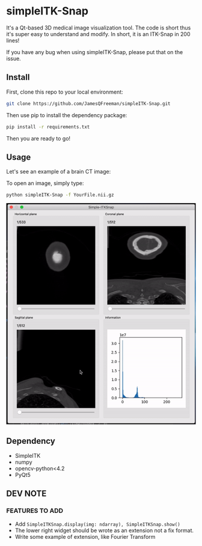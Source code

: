 # simpleITK-Snap

It's a Qt-based 3D medical image visualization tool. The code is short thus it's super easy to understand and modify. In short, it is an ITK-Snap in 200 lines!

If you have any bug when using simpleITK-Snap, please put that on the issue.
## Install
First, clone this repo to your local environment:

```bash
git clone https://github.com/JamesQFreeman/simpleITK-Snap.git
```

Then use pip to install the dependency package:

```bash
pip install -r requirements.txt
```

Then you are ready to go!

## Usage
Let's see an example of a brain CT image:

To open an image, simply type:

```bash
python simpleITK-Snap -f YourFile.nii.gz
```

![A CTA image opened in simpleITK-Snap](./example.gif)


## Dependency
- SimpleITK
- numpy
- opencv-python<4.2
- PyQt5

## DEV NOTE

### FEATURES TO ADD
- Add ```SimpleITKSnap.display(img: ndarray), SimpleITKSnap.show()```
- The lower right widget should be wrote as an extension not a fix format.
- Write some example of extension, like Fourier Transform